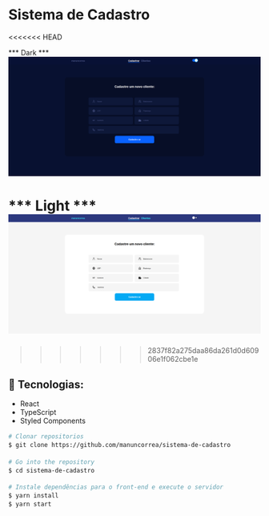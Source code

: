 # Sistema de Cadastro
<<<<<<< HEAD

*** Dark *** 
<img src="./public/dark.png">

*** Light ***
<img src="./public/light.png">
=======
>>>>>>> 2837f82a275daa86da261d0d60906e1f062cbe1e

## :telescope: Tecnologias:
- React
- TypeScript
- Styled Components


```bash
# Clonar repositorios
$ git clone https://github.com/manuncorrea/sistema-de-cadastro

# Go into the repository
$ cd sistema-de-cadastro

# Instale dependências para o front-end e execute o servidor
$ yarn install
$ yarn start

```
